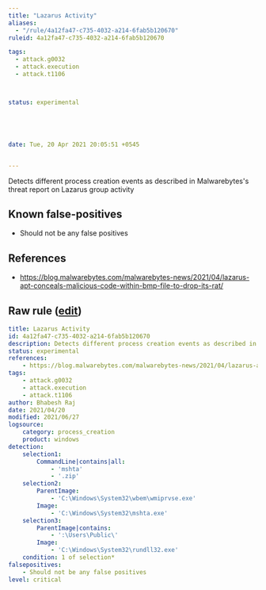 ```yaml
---
title: "Lazarus Activity"
aliases:
  - "/rule/4a12fa47-c735-4032-a214-6fab5b120670"
ruleid: 4a12fa47-c735-4032-a214-6fab5b120670

tags:
  - attack.g0032
  - attack.execution
  - attack.t1106



status: experimental





date: Tue, 20 Apr 2021 20:05:51 +0545


---
```


Detects different process creation events as described in Malwarebytes's threat report on Lazarus group activity

<!--more-->


## Known false-positives

* Should not be any false positives



## References

* https://blog.malwarebytes.com/malwarebytes-news/2021/04/lazarus-apt-conceals-malicious-code-within-bmp-file-to-drop-its-rat/


## Raw rule ([edit](https://github.com/SigmaHQ/sigma/edit/master/rules/windows/process_creation/proc_creation_win_apt_lazarus_activity_apr21.yml))
```yaml
title: Lazarus Activity
id: 4a12fa47-c735-4032-a214-6fab5b120670
description: Detects different process creation events as described in Malwarebytes's threat report on Lazarus group activity
status: experimental
references:
    - https://blog.malwarebytes.com/malwarebytes-news/2021/04/lazarus-apt-conceals-malicious-code-within-bmp-file-to-drop-its-rat/
tags:
    - attack.g0032
    - attack.execution
    - attack.t1106 
author: Bhabesh Raj
date: 2021/04/20
modified: 2021/06/27
logsource:
    category: process_creation
    product: windows
detection:
    selection1:
        CommandLine|contains|all:
            - 'mshta'
            - '.zip'
    selection2:
        ParentImage:
            - 'C:\Windows\System32\wbem\wmiprvse.exe'
        Image:
            - 'C:\Windows\System32\mshta.exe'
    selection3:
        ParentImage|contains:
            - ':\Users\Public\'
        Image:
            - 'C:\Windows\System32\rundll32.exe'
    condition: 1 of selection*
falsepositives:
    - Should not be any false positives
level: critical
```
